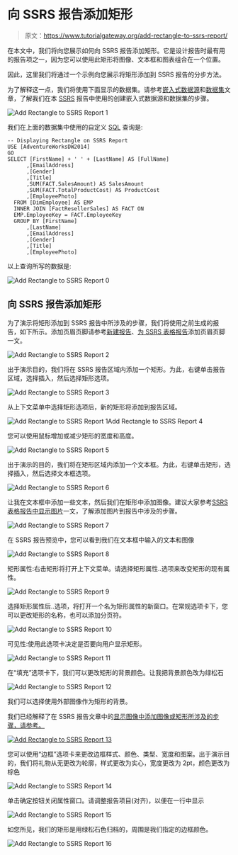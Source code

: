 # 向 SSRS 报告添加矩形

> 原文：<https://www.tutorialgateway.org/add-rectangle-to-ssrs-report/>

在本文中，我们将向您展示如何向 SSRS 报告添加矩形。它是设计报告时最有用的报告项之一，因为您可以使用此矩形将图像、文本框和图表组合在一个位置。

因此，这里我们将通过一个示例向您展示将矩形添加到 SSRS 报告的分步方法。

为了解释这一点，我们将使用下面显示的数据集。请参考[嵌入式数据源](https://www.tutorialgateway.org/embedded-data-source-in-ssrs/)和[数据集](https://www.tutorialgateway.org/embedded-dataset-in-ssrs/)文章，了解我们在本 [SSRS](https://www.tutorialgateway.org/ssrs/) 报告中使用的创建嵌入式数据源和数据集的步骤。

![Add Rectangle to SSRS Report 1](img/0a27ddd23535be01e99bf465ad457ca8.png)

我们在上面的数据集中使用的自定义 [SQL](https://www.tutorialgateway.org/sql/) 查询是:

```
-- Displaying Rectangle on SSRS Report
USE [AdventureWorksDW2014]
GO
SELECT [FirstName] + ' ' + [LastName] AS [FullName]
      ,[EmailAddress]
      ,[Gender]
      ,[Title]
      ,SUM(FACT.SalesAmount) AS SalesAmount
      ,SUM(FACT.TotalProductCost) AS ProductCost
      ,[EmployeePhoto]
  FROM [DimEmployee] AS EMP
  INNER JOIN [FactResellerSales] AS FACT ON
  EMP.EmployeeKey = FACT.EmployeeKey
  GROUP BY [FirstName]
      ,[LastName]
      ,[EmailAddress]
      ,[Gender]
      ,[Title]
      ,[EmployeePhoto]
```

以上查询所写的数据是:

![Add Rectangle to SSRS Report 0](img/fa9364156f915a2565f620e47fe5c516.png)

## 向 SSRS 报告添加矩形

为了演示将矩形添加到 SSRS 报告中所涉及的步骤，我们将使用之前生成的报告，如下所示。添加页眉页脚请参考[新建报告](https://www.tutorialgateway.org/create-a-new-report-in-ssrs/)、[为 SSRS 表格报告](https://www.tutorialgateway.org/add-headers-and-footers-to-ssrs-report/)添加页眉页脚一文。

![Add Rectangle to SSRS Report 2](img/00f4b0cda6872d906b915b96d229f2db.png)

出于演示目的，我们将在 SSRS 报告区域内添加一个矩形。为此，右键单击报告区域，选择插入，然后选择矩形选项。

![Add Rectangle to SSRS Report 3](img/965f2ceacce0a99a3ed71aa19c585a1c.png)

从上下文菜单中选择矩形选项后，新的矩形将添加到报告区域。

![Add Rectangle to SSRS Report 1Add Rectangle to SSRS Report 4](img/d7732a642e53f11e464dddf93513ad16.png)

您可以使用鼠标增加或减少矩形的宽度和高度。

![Add Rectangle to SSRS Report 5](img/8b55dcbe9da8bb25c6e88aa375a92ecc.png)

出于演示的目的，我们将在矩形区域内添加一个文本框。为此，右键单击矩形，选择插入，然后选择文本框选项。

![Add Rectangle to SSRS Report 6](img/36114e9700cd97f7426f498422a6e82c.png)

让我在文本框中添加一些文本，然后我们在矩形中添加图像。建议大家参考[SSRS 表格报告中显示图片](https://www.tutorialgateway.org/display-image-in-ssrs-report/)一文，了解添加图片到报告中涉及的步骤。

![Add Rectangle to SSRS Report 7](img/b693b077c2d24ec42b0bc505a0066544.png)

在 SSRS 报告预览中，您可以看到我们在文本框中输入的文本和图像

![Add Rectangle to SSRS Report 8](img/591ed5a6bf60dd26b44caab2b22e39e4.png)

矩形属性:右击矩形将打开上下文菜单。请选择矩形属性..选项来改变矩形的现有属性。

![Add Rectangle to SSRS Report 9](img/a447b4bce48020969aca6b417e6b74dd.png)

选择矩形属性后..选项，将打开一个名为矩形属性的新窗口。在常规选项卡下，您可以更改矩形的名称，也可以添加分页符。

![Add Rectangle to SSRS Report 10](img/40e35b9b98f066025a2a502df2ca6d0b.png)

可见性:使用此选项卡决定是否要向用户显示矩形。

![Add Rectangle to SSRS Report 11](img/83e85f9c005e0eb5cf7286ebe44cb39f.png)

在“填充”选项卡下，我们可以更改矩形的背景颜色。让我把背景颜色改为绿松石

![Add Rectangle to SSRS Report 12](img/280a894be66fa843f9913fa647981a42.png)

我们可以选择使用外部图像作为矩形的背景。

我们已经解释了在 SSRS 报告文章中的[显示图像中添加图像或矩形所涉及的步骤，请参考。](https://www.tutorialgateway.org/display-image-in-ssrs-report/)

[![Add Rectangle to SSRS Report 13](img/cb3d2bc4082dbe8a10e318483866820d.png)](https://www.tutorialgateway.org/display-image-in-ssrs-report/)

您可以使用“边框”选项卡来更改边框样式、颜色、类型、宽度和图案。出于演示目的，我们将礼物从无更改为轮廓，样式更改为实心，宽度更改为 2pt，颜色更改为棕色

![Add Rectangle to SSRS Report 14](img/7052257734b57f834a8ec09d4cba715e.png)

单击确定按钮关闭属性窗口。请调整报告项目(对齐)，以便在一行中显示

![Add Rectangle to SSRS Report 15](img/1a71b05031d5d33cdbdca1d2103b83b9.png)

如您所见，我们的矩形是用绿松石色归档的，周围是我们指定的边框颜色。

![Add Rectangle to SSRS Report 16](img/9390c65e496695ea4101b3a5733d0fda.png)